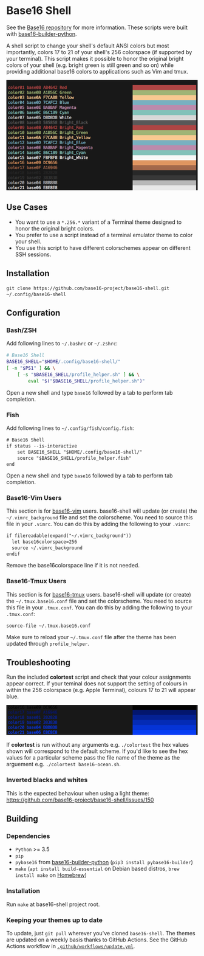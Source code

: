 # Base16 Shell

See the [Base16 repository](https://github.com/base16-project/base16) for more information.
These scripts were built with [base16-builder-python](https://github.com/InspectorMustache/base16-builder-python).

A shell script to change your shell's default ANSI colors but most importantly, colors 17 to 21 of your shell's 256 colorspace (if supported by your terminal). This script makes it possible to honor the original bright colors of your shell (e.g. bright green is still green and so on) while providing additional base16 colors to applications such as Vim and tmux.

![Base16 Shell](/screenshots/base16-shell.png)

## Use Cases

- You want to use a `*.256.*` variant of a Terminal theme designed to honor the original bright colors.
- You prefer to use a script instead of a terminal emulator theme to color your shell.
- You use this script to have different colorschemes appear on different SSH sessions.

## Installation

```shell
git clone https://github.com/base16-project/base16-shell.git ~/.config/base16-shell
```

## Configuration

### Bash/ZSH

Add following lines to `~/.bashrc` or `~/.zshrc`:

```bash
# Base16 Shell
BASE16_SHELL="$HOME/.config/base16-shell/"
[ -n "$PS1" ] && \
    [ -s "$BASE16_SHELL/profile_helper.sh" ] && \
        eval "$("$BASE16_SHELL/profile_helper.sh")"
```

Open a new shell and type `base16` followed by a tab to perform tab completion.

### Fish

Add following lines to `~/.config/fish/config.fish`:

```fish
# Base16 Shell
if status --is-interactive
    set BASE16_SHELL "$HOME/.config/base16-shell/"
    source "$BASE16_SHELL/profile_helper.fish"
end
```

Open a new shell and type `base16` followed by a tab to perform tab completion.

### Base16-Vim Users

This section is for [base16-vim](https://github.com/base16-project/base16-vim) users. base16-shell will update (or create) the  `~/.vimrc_background` file and set the colorscheme. You need to source this file in your `.vimrc`. You can do this by adding the following to your `.vimrc`:

```shell
if filereadable(expand("~/.vimrc_background"))
  let base16colorspace=256
  source ~/.vimrc_background
endif
```
Remove the base16colorspace line if it is not needed.

### Base16-Tmux Users

This section is for [base16-tmux](https://github.com/mattdavis90/base16-tmux) users. base16-shell will update (or create) the `~/.tmux.base16.conf` file and set the colorscheme. You need to source this file in your `.tmux.conf`. You can do this by adding the following to your `.tmux.conf`:

```
source-file ~/.tmux.base16.conf
```

Make sure to reload your `~/.tmux.conf` file after the theme has been updated through `profile_helper`.

## Troubleshooting

Run the included **colortest** script and check that your colour assignments appear correct. If your teminal does not support the setting of colours in within the 256 colorspace (e.g. Apple Terminal), colours 17 to 21 will appear blue.

![setting 256 colourspace not supported](/screenshots/setting-256-colourspace-not-supported.png)

If **colortest** is run without any arguments e.g. `./colortest` the hex values shown will correspond to the default scheme. If you'd like to see the hex values for a particular scheme pass the file name of the theme as the arguement e.g. `./colortest base16-ocean.sh`.

### Inverted blacks and whites

This is the expected behaviour when using a light theme:
https://github.com/base16-project/base16-shell/issues/150

## Building

### Dependencies

- `Python` >= 3.5
- `pip`
- `pybase16` from [base16-builder-python](https://github.com/InspectorMustache/base16-builder-python) (`pip3 install pybase16-builder`)
- `make` (`apt install build-essential` on Debian based distros, `brew install make` on [Homebrew](https://formulae.brew.sh/))

### Installation

Run `make` at base16-shell project root.

### Keeping your themes up to date

To update, just `git pull` wherever you've cloned `base16-shell`. The themes are updated on a weekly basis thanks to GitHub Actions. See the GitHub Actions workflow in [`.github/workflows/update.yml`](.github/workflows/update.yml).
